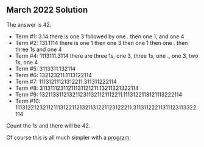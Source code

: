 ## March 2022 Solution

The answer is 42.

* Term #1: 3.14  there is one 3 followed by one . then one 1, and one 4
* Term #2: 131.1114 there is one 1 then one 3 then one 1 then one . then three 1s and one 4
* Term #4: 1113111.3114 there are three 1s, one 3, three 1s, one ., one 3, two 1s, one 4
* Term #5: 3113311.132114
* Term #6: 132123211.1113122114
* Term #7: 11131211121312211.311311222114
* Term #8: 31131112311211131121211.13211321322114
* Term #9: 1321133112132112311321121112211.1113122113121113222114
* Term #10: 1113122123211211131221121321131221123122211.31131122211311123113322114

Count the 1s and there will be 42.

Of course this is all much simpler with a [program](./april_sol.py).